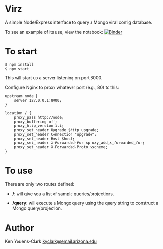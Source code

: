 # Virz

A simple Node/Express interface to query a Mongo viral contig database.

To see an example of its use, view the notebook: [![Binder](https://mybinder.org/badge_logo.svg)](https://mybinder.org/v2/gh/NCBI-Hackathons/VirusDiscoveryProject/master?filepath=ScalableIndex%2Fvirz%2Findex_descriptive_stats.ipynb)
# To start

```
$ npm install
$ npm start
```

This will start up a server listening on port 8000.

Configure Nginx to proxy whatever port (e.g., 80) to this:

```
upstream node {
    server 127.0.0.1:8000;
}

location / {
    proxy_pass http://node;
    proxy_buffering off;
    proxy_http_version 1.1;
    proxy_set_header Upgrade $http_upgrade;
    proxy_set_header Connection "upgrade";
    proxy_set_header Host $host;
    proxy_set_header X-Forwarded-For $proxy_add_x_forwarded_for;
    proxy_set_header X-Forwarded-Proto $scheme;
}
```

# To use

There are only two routes defined:

* **/**: will give you a list of sample queries/projections.

* **/query**: will execute a Mongo query using the query string to construct a Mongo query/projection.

# Author

Ken Youens-Clark <kyclark@email.arizona.edu>
